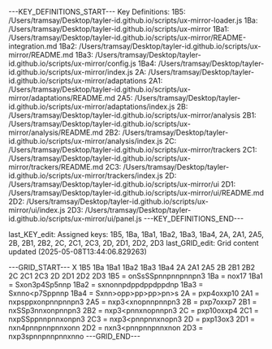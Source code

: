 ---KEY_DEFINITIONS_START---
Key Definitions:
1B5: /Users/tramsay/Desktop/tayler-id.github.io/scripts/ux-mirror-loader.js
1Ba: /Users/tramsay/Desktop/tayler-id.github.io/scripts/ux-mirror
1Ba1: /Users/tramsay/Desktop/tayler-id.github.io/scripts/ux-mirror/README-integration.md
1Ba2: /Users/tramsay/Desktop/tayler-id.github.io/scripts/ux-mirror/README.md
1Ba3: /Users/tramsay/Desktop/tayler-id.github.io/scripts/ux-mirror/config.js
1Ba4: /Users/tramsay/Desktop/tayler-id.github.io/scripts/ux-mirror/index.js
2A: /Users/tramsay/Desktop/tayler-id.github.io/scripts/ux-mirror/adaptations
2A1: /Users/tramsay/Desktop/tayler-id.github.io/scripts/ux-mirror/adaptations/README.md
2A5: /Users/tramsay/Desktop/tayler-id.github.io/scripts/ux-mirror/adaptations/index.js
2B: /Users/tramsay/Desktop/tayler-id.github.io/scripts/ux-mirror/analysis
2B1: /Users/tramsay/Desktop/tayler-id.github.io/scripts/ux-mirror/analysis/README.md
2B2: /Users/tramsay/Desktop/tayler-id.github.io/scripts/ux-mirror/analysis/index.js
2C: /Users/tramsay/Desktop/tayler-id.github.io/scripts/ux-mirror/trackers
2C1: /Users/tramsay/Desktop/tayler-id.github.io/scripts/ux-mirror/trackers/README.md
2C3: /Users/tramsay/Desktop/tayler-id.github.io/scripts/ux-mirror/trackers/index.js
2D: /Users/tramsay/Desktop/tayler-id.github.io/scripts/ux-mirror/ui
2D1: /Users/tramsay/Desktop/tayler-id.github.io/scripts/ux-mirror/ui/README.md
2D2: /Users/tramsay/Desktop/tayler-id.github.io/scripts/ux-mirror/ui/index.js
2D3: /Users/tramsay/Desktop/tayler-id.github.io/scripts/ux-mirror/ui/panel.js
---KEY_DEFINITIONS_END---

last_KEY_edit: Assigned keys: 1B5, 1Ba, 1Ba1, 1Ba2, 1Ba3, 1Ba4, 2A, 2A1, 2A5, 2B, 2B1, 2B2, 2C, 2C1, 2C3, 2D, 2D1, 2D2, 2D3
last_GRID_edit: Grid content updated (2025-05-08T13:44:06.829263)

---GRID_START---
X 1B5 1Ba 1Ba1 1Ba2 1Ba3 1Ba4 2A 2A1 2A5 2B 2B1 2B2 2C 2C1 2C3 2D 2D1 2D2 2D3
1B5 = onSsSSpnnpnnpnnpn3
1Ba = nox17
1Ba1 = Sxon3p4Sp5nnp
1Ba2 = sxnonnpdppdppdppdnp
1Ba3 = Sxnno<p7Sppnnp
1Ba4 = Sxnn>opp>pp>pp>pn>s
2A = pxp4oxxp10
2A1 = nxpsppxonpnnpnnpn3
2A5 = nxp3<xnopnnpnnpn3
2B = pxp7oxxp7
2B1 = nxSSp3nnxonpnnpn3
2B2 = nxp3<pnnxnopnnpn3
2C = pxp10oxxp4
2C1 = nxpSSppnnpnnxonpn3
2C3 = nxp3<pnnpnnxnopn3
2D = pxp13ox3
2D1 = nxn4pnnpnnpnnxonn
2D2 = nxn3<pnnpnnpnnxnon
2D3 = nxp3spnnpnnpnnxnno
---GRID_END---


